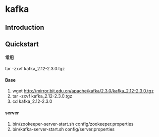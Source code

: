 # kafka #

## Introduction ##

## Quickstart ##

#### 常用 ####

tar -zxvf kafka_2.12-2.3.0.tgz

#### Base ####

1. wget http://mirror.bit.edu.cn/apache/kafka/2.3.0/kafka_2.12-2.3.0.tgz
2. tar -zxvf kafka_2.12-2.3.0.tgz
3. cd kafka_2.12-2.3.0

#### server ####

1. bin/zookeeper-server-start.sh config/zookeeper.properties
2. bin/kafka-server-start.sh config/server.properties